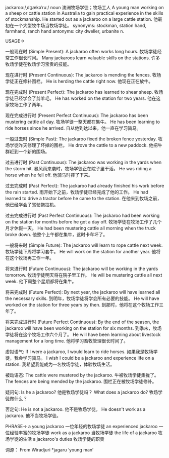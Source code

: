 jackaroo:/ˌdʒækəˈruː/
noun
澳洲牧场学徒；牧场工人
A young man working on a sheep or cattle station in Australia to gain practical experience in the skills of stockmanship.
He started out as a jackaroo on a large cattle station.  他最初在一个大型牧牛场当牧场学徒。
synonyms:  stockman, station hand, farmhand, ranch hand
antonyms: city dweller, urbanite
n.


USAGE->

一般现在时 (Simple Present):
A jackaroo often works long hours.  牧场学徒经常工作很长时间。
Many jackaroos learn valuable skills on the stations. 许多牧场学徒在牧场学习宝贵的技能。

现在进行时 (Present Continuous):
The jackaroo is mending the fences. 牧场学徒正在修补围栏。
He is herding the cattle right now. 他现在正在放牛。


现在完成时 (Present Perfect):
The jackaroo has learned to shear sheep. 牧场学徒已经学会了剪羊毛。
He has worked on the station for two years. 他在这家牧场工作了两年。


现在完成进行时 (Present Perfect Continuous):
The jackaroo has been mustering cattle all day. 牧场学徒一整天都在集牛。
He has been learning to ride horses since he arrived. 自从他到达以来，他一直在学习骑马。


一般过去时 (Simple Past):
The jackaroo fixed the broken fence yesterday.  牧场学徒昨天修理了坏掉的围栏。
He drove the cattle to a new paddock. 他把牛群赶到一个新的围场。


过去进行时 (Past Continuous):
The jackaroo was working in the yards when the storm hit.  暴风雨来袭时，牧场学徒正在院子里干活。
He was riding a horse when he fell off.  他骑马时摔了下来。


过去完成时 (Past Perfect):
The jackaroo had already finished his work before the rain started. 雨开始下之前，牧场学徒已经完成了他的工作。
He had learned to drive a tractor before he came to the station. 在他来到牧场之前，他已经学会了驾驶拖拉机。


过去完成进行时 (Past Perfect Continuous):
The jackaroo had been working on the station for months before he got a day off. 牧场学徒在牧场工作了几个月才休假一天。
He had been mustering cattle all morning when the truck broke down.  他整个上午都在集牛，这时卡车坏了。


一般将来时 (Simple Future):
The jackaroo will learn to rope cattle next week. 牧场学徒下周将学习套牛。
He will work on the station for another year. 他将在这个牧场再工作一年。


将来进行时 (Future Continuous):
The jackaroo will be working in the yards tomorrow. 牧场学徒明天将在院子里工作。
He will be mustering cattle all next week. 他下周整个星期都将在集牛。


将来完成时 (Future Perfect):
By next year, the jackaroo will have learned all the necessary skills. 到明年，牧场学徒将学会所有必要的技能。
He will have worked on the station for three years by then. 到那时，他将在这个牧场工作三年了。


将来完成进行时 (Future Perfect Continuous):
By the end of the season, the jackaroo will have been working on the station for six months. 到季末，牧场学徒将在这个牧场工作六个月了。
He will have been learning about livestock management for a long time. 他将学习畜牧管理很长时间了。


虚拟语气:
If I were a jackaroo, I would learn to ride horses. 如果我是牧场学徒，我会学习骑马。
I wish I could be a jackaroo and experience life on a station. 我希望我能成为一名牧场学徒，体验牧场生活。

被动语态:
The cattle were mustered by the jackaroo. 牛被牧场学徒集拢了。
The fences are being mended by the jackaroo. 围栏正在被牧场学徒修补。


疑问句:
Is he a jackaroo? 他是牧场学徒吗？
What does a jackaroo do? 牧场学徒做什么？

否定句:
He is not a jackaroo. 他不是牧场学徒。
He doesn't work as a jackaroo. 他不当牧场学徒。




PHRASE->
a young jackaroo  一位年轻的牧场学徒
an experienced jackaroo 一位经验丰富的牧场学徒
work as a jackaroo  当牧场学徒
the life of a jackaroo 牧场学徒的生活
a jackaroo's duties 牧场学徒的职责


词源：
From Wiradjuri *jagaru ‘young man’
